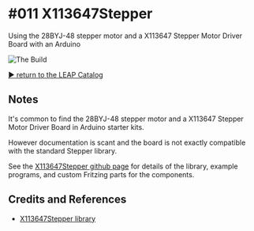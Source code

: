 # #011 X113647Stepper

Using the 28BYJ-48 stepper motor and a X113647 Stepper Motor Driver Board with an Arduino

![The Build](./assets/X113647Stepper_build.jpg?raw=true)

[:arrow_forward: return to the LEAP Catalog](https://leap.tardate.com)

## Notes

It's common to find the 28BYJ-48 stepper motor and a X113647 Stepper Motor Driver Board in Arduino starter kits.

However documentation is scant and the board is not exactly compatible with the standard Stepper library.

See the [X113647Stepper github page](https://github.com/tardate/X113647Stepper) for details of the library, example programs, and custom Fritzing parts for the components.

## Credits and References
* [X113647Stepper library](https://github.com/tardate/X113647Stepper)
